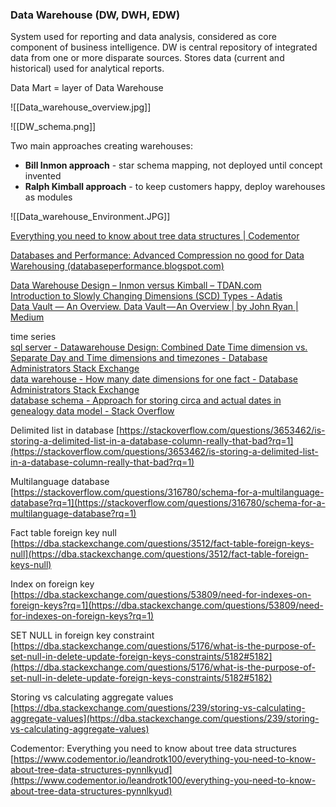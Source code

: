 ### Data Warehouse (DW, DWH, EDW)

System used for reporting and data analysis, considered as core component of business intelligence.  DW is central repository of integrated data from one or more disparate sources. Stores data (current and historical) used for analytical reports.

Data Mart = layer of Data Warehouse

![[Data_warehouse_overview.jpg]]

![[DW_schema.png]]

Two main approaches creating warehouses:
- **Bill Inmon approach** - star schema mapping, not deployed until concept invented
- **Ralph Kimball approach** - to keep customers happy, deploy warehouses as modules

![[Data_warehouse_Environment.JPG]]


[Everything you need to know about tree data structures | Codementor](https://www.codementor.io/@leandrotk100/everything-you-need-to-know-about-tree-data-structures-pynnlkyud)  
  
[Databases and Performance: Advanced Compression no good for Data Warehousing (databaseperformance.blogspot.com)](https://databaseperformance.blogspot.com/2018/05/advanced-compression-no-good-for-data.html)  
  
[Data Warehouse Design – Inmon versus Kimball – TDAN.com](https://tdan.com/data-warehouse-design-inmon-versus-kimball/20300)  
[Introduction to Slowly Changing Dimensions (SCD) Types - Adatis](https://adatis.co.uk/introduction-to-slowly-changing-dimensions-scd-types/)  
[Data Vault — An Overview. Data Vault — An Overview | by John Ryan | Medium](https://medium.com/@jryan999/data-vault-an-overview-27bed8a1bf9f)  
  
  
time series  
[sql server - Datawarehouse Design: Combined Date Time dimension vs. Separate Day and Time dimensions and timezones - Database Administrators Stack Exchange](https://dba.stackexchange.com/questions/8128/datawarehouse-design-combined-date-time-dimension-vs-separate-day-and-time-dim?rq=1)  
[data warehouse - How many date dimensions for one fact - Database Administrators Stack Exchange](https://dba.stackexchange.com/questions/137971/how-many-date-dimensions-for-one-fact/137980)  
[database schema - Approach for storing circa and actual dates in genealogy data model - Stack Overflow](https://stackoverflow.com/questions/9850387/approach-for-storing-circa-and-actual-dates-in-genealogy-data-model?rq=1)  
  
  
  
Delimited list in database [https://stackoverflow.com/questions/3653462/is-storing-a-delimited-list-in-a-database-column-really-that-bad?rq=1](https://stackoverflow.com/questions/3653462/is-storing-a-delimited-list-in-a-database-column-really-that-bad?rq=1)  
  
Multilanguage database [https://stackoverflow.com/questions/316780/schema-for-a-multilanguage-database?rq=1](https://stackoverflow.com/questions/316780/schema-for-a-multilanguage-database?rq=1)  
  
Fact table foreign key null [https://dba.stackexchange.com/questions/3512/fact-table-foreign-keys-null](https://dba.stackexchange.com/questions/3512/fact-table-foreign-keys-null)  
  
Index on foreign key [https://dba.stackexchange.com/questions/53809/need-for-indexes-on-foreign-keys?rq=1](https://dba.stackexchange.com/questions/53809/need-for-indexes-on-foreign-keys?rq=1)  
  
SET NULL in foreign key constraint [https://dba.stackexchange.com/questions/5176/what-is-the-purpose-of-set-null-in-delete-update-foreign-keys-constraints/5182#5182](https://dba.stackexchange.com/questions/5176/what-is-the-purpose-of-set-null-in-delete-update-foreign-keys-constraints/5182#5182)  
  
Storing vs calculating aggregate values [https://dba.stackexchange.com/questions/239/storing-vs-calculating-aggregate-values](https://dba.stackexchange.com/questions/239/storing-vs-calculating-aggregate-values)  
  
Codementor: Everything you need to know about tree data structures [https://www.codementor.io/leandrotk100/everything-you-need-to-know-about-tree-data-structures-pynnlkyud](https://www.codementor.io/leandrotk100/everything-you-need-to-know-about-tree-data-structures-pynnlkyud)